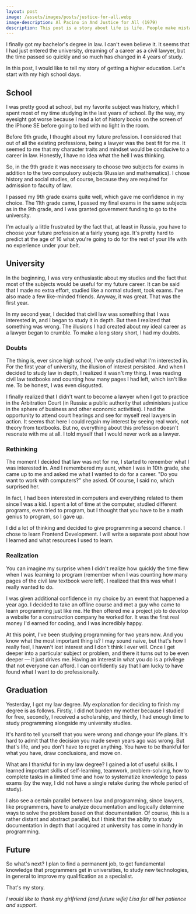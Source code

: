 ```yaml
---
layout: post
image: /assets/images/posts/justice-for-all.webp
image-description: Al Pacino in And Justice for All (1979)
description: This post is a story about life is life. People make mistakes, and there is nothing wrong with that. But admitting a mistake is a different matter. In this post, Arthur Malumian tells his story about making a mistake.
---
```


I finally got my bachelor's degree in law. I can't even believe it. It seems that I had just entered the university, dreaming of a career as a civil lawyer, but the time passed so quickly and so much has changed in 4 years of study.

In this post, I would like to tell my story of getting a higher education. Let's start with my high school days.
## School

I was pretty good at school, but my favorite subject was history, which I spent most of my time studying in the last years of school. By the way, my eyesight got worse because I read a lot of history books on the screen of the iPhone SE before going to bed with no light in the room.

Before 9th grade, I thought about my future profession. I considered that out of all the existing professions, being a lawyer was the best fit for me. It seemed to me that my character traits and mindset would be conducive to a career in law. Honestly, I have no idea what the hell I was thinking.

So, in the 9th grade it was necessary to choose two subjects for exams in addition to the two compulsory subjects (Russian and mathematics). I chose history and social studies, of course, because they are required for admission to faculty of law.

I passed my 9th grade exams quite well, which gave me confidence in my choice. The 11th grade came, I passed my final exams in the same subjects as in the 9th grade, and I was granted government funding to go to the university.

I'm actually a little frustrated by the fact that, at least in Russia, you have to choose your future profession at a fairly young age. It's pretty hard to predict at the age of 16 what you're going to do for the rest of your life with no experience under your belt.

## University

In the beginning, I was very enthusiastic about my studies and the fact that most of the subjects would be useful for my future career. It can be said that I made no extra effort, studied like a normal student, took exams. I've also made a few like-minded friends. Anyway, it was great. That was the first year.

In my second year, I decided that civil law was something that I was interested in, and I began to study it in depth. But then I realized that something was wrong. The illusions I had created about my ideal career as a lawyer began to crumble. To make a long story short, I had my doubts.

### Doubts

The thing is, ever since high school, I've only studied what I'm interested in. For the first year of university, the illusion of interest persisted. And when I decided to study law in depth, I realized it wasn't my thing. I was reading civil law textbooks and counting how many pages I had left, which isn't like me. To be honest, I was even disgusted.

I finally realized that I didn't want to become a lawyer when I got to practice in the Arbitration Court (in Russia: a public authority that administers justice in the sphere of business and other economic activities). I had the opportunity to attend court hearings and see for myself real lawyers in action. It seems that here I could regain my interest by seeing real work, not theory from textbooks. But no, everything about this profession doesn't resonate with me at all. I told myself that I would never work as a lawyer.

### Rethinking

The moment I decided that law was not for me, I started to remember what I was interested in. And I remembered my aunt, when I was in 10th grade, she came up to me and asked me what I wanted to do for a career. "Do you want to work with computers?" she asked. Of course, I said no, which surprised her.

In fact, I had been interested in computers and everything related to them since I was a kid. I spent a lot of time at the computer, studied different programs, even tried to program, but I thought that you have to be a math genius to program, so I gave up.

I did a lot of thinking and decided to give programming a second chance. I chose to learn Frontend Development. I will write a separate post about how I learned and what resources I used to learn.

### Realization

You can imagine my surprise when I didn't realize how quickly the time flew when I was learning to program (remember when I was counting how many pages of the civil law textbook were left). I realized that this was what I really wanted to do.

I was given additional confidence in my choice by an event that happened a year ago. I decided to take an offline course and met a guy who came to learn programming just like me. He then offered me a project job to develop a website for a construction company he worked for. It was the first real money I'd earned for coding, and I was incredibly happy.

At this point, I've been studying programming for two years now. And you know what the most important thing is? I may sound naive, but that's how I really feel, I haven't lost interest and I don't think I ever will. Once I get deeper into a particular subject or problem, and there it turns out to be even deeper — it just drives me. Having an interest in what you do is a privilege that not everyone can afford. I can confidently say that I am lucky to have found what I want to do professionally.

## Graduation

Yesterday, I got my law degree. My explanation for deciding to finish my degree is as follows. Firstly, I did not burden my mother because I studied for free, secondly, I received a scholarship, and thirdly, I had enough time to study programming alongside my university studies.

It's hard to tell yourself that you were wrong and change your life plans. It's hard to admit that the decision you made seven years ago was wrong. But that's life, and you don't have to regret anything. You have to be thankful for what you have, draw conclusions, and move on.

What am I thankful for in my law degree? I gained a lot of useful skills. I learned important skills of self-learning, teamwork, problem-solving, how to complete tasks in a limited time and how to systematize knowledge to pass exams (by the way, I did not have a single retake during the whole period of study).

I also see a certain parallel between law and programming, since lawyers, like programmers, have to analyze documentation and logically determine ways to solve the problem based on that documentation. Of course, this is a rather distant and abstract parallel, but I think that the ability to study documentation in depth that I acquired at university has come in handy in programming.

## Future

So what's next? I plan to find a permanent job, to get fundamental knowledge that programmers get in universities, to study new technologies, in general to improve my qualification as a specialist.

That's my story.

*I would like to thank my girlfriend (and future wife) Lisa for all her patience and support.*
